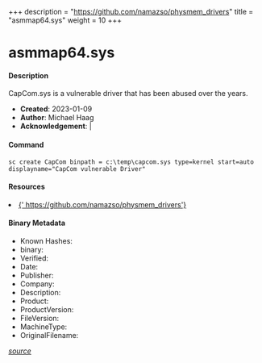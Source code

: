 +++
description = "https://github.com/namazso/physmem_drivers"
title = "asmmap64.sys"
weight = 10
+++

# asmmap64.sys

#### Description

CapCom.sys is a vulnerable driver that has been abused over the years.

- **Created**: 2023-01-09
- **Author**: Michael Haag
- **Acknowledgement**:  | [](https://twitter.com/)

#### Command

```
sc create CapCom binpath = c:\temp\capcom.sys type=kernel start=auto displayname="CapCom vulnerable Driver"
```

#### Resources


<li><a href="{&#39; https://github.com/namazso/physmem_drivers&#39;}">{&#39; https://github.com/namazso/physmem_drivers&#39;}</a></li>





#### Binary Metadata

- Known Hashes: [](https://www.virustotal.com/gui/file/) 
- binary: 
- Verified: 
- Date: 
- Publisher: 
- Company: 
- Description: 
- Product: 
- ProductVersion: 
- FileVersion: 
- MachineType: 
- OriginalFilename: 

[*source*](https://github.com/magicsword-io/LOLDrivers/tree/main/yaml/asmmap64.sys.yml)